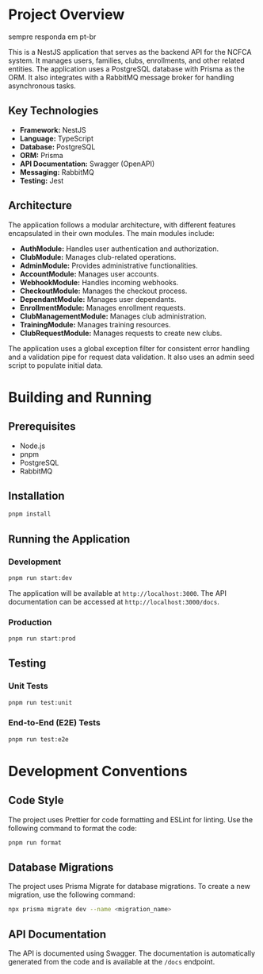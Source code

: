 # Project Overview

sempre responda em pt-br

This is a NestJS application that serves as the backend API for the NCFCA system. It manages users, families, clubs, enrollments, and other related entities. The application uses a PostgreSQL database with Prisma as the ORM. It also integrates with a RabbitMQ message broker for handling asynchronous tasks.

## Key Technologies

*   **Framework:** NestJS
*   **Language:** TypeScript
*   **Database:** PostgreSQL
*   **ORM:** Prisma
*   **API Documentation:** Swagger (OpenAPI)
*   **Messaging:** RabbitMQ
*   **Testing:** Jest

## Architecture

The application follows a modular architecture, with different features encapsulated in their own modules. The main modules include:

*   **AuthModule:** Handles user authentication and authorization.
*   **ClubModule:** Manages club-related operations.
*   **AdminModule:** Provides administrative functionalities.
*   **AccountModule:** Manages user accounts.
*   **WebhookModule:** Handles incoming webhooks.
*   **CheckoutModule:** Manages the checkout process.
*   **DependantModule:** Manages user dependants.
*   **EnrollmentModule:** Manages enrollment requests.
*   **ClubManagementModule:** Manages club administration.
*   **TrainingModule:** Manages training resources.
*   **ClubRequestModule:** Manages requests to create new clubs.

The application uses a global exception filter for consistent error handling and a validation pipe for request data validation. It also uses an admin seed script to populate initial data.

# Building and Running

## Prerequisites

*   Node.js
*   pnpm
*   PostgreSQL
*   RabbitMQ

## Installation

```bash
pnpm install
```

## Running the Application

### Development

```bash
pnpm run start:dev
```

The application will be available at `http://localhost:3000`. The API documentation can be accessed at `http://localhost:3000/docs`.

### Production

```bash
pnpm run start:prod
```

## Testing

### Unit Tests

```bash
pnpm run test:unit
```

### End-to-End (E2E) Tests

```bash
pnpm run test:e2e
```

# Development Conventions

## Code Style

The project uses Prettier for code formatting and ESLint for linting. Use the following command to format the code:

```bash
pnpm run format
```

## Database Migrations

The project uses Prisma Migrate for database migrations. To create a new migration, use the following command:

```bash
npx prisma migrate dev --name <migration_name>
```

## API Documentation

The API is documented using Swagger. The documentation is automatically generated from the code and is available at the `/docs` endpoint.
